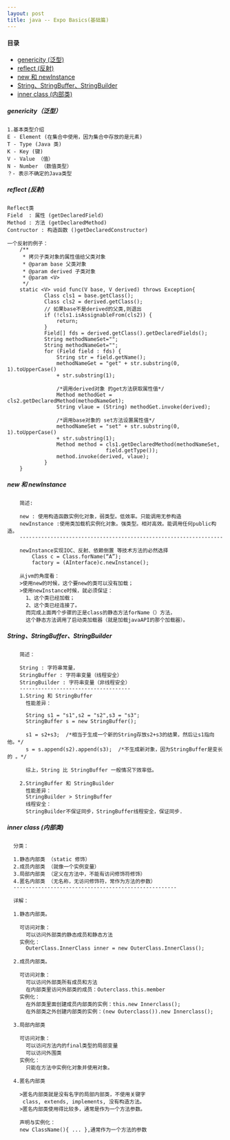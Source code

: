```yaml
---
layout: post
title: java -- Expo Basics(基础篇)
---
```

#### 目录
* [genericity (泛型)](#genericity) 
* [reflect (反射)](#reflect)
* [new 和 newInstance](#newAndnewInstance)
* [String、StringBuffer、StringBuilder](#String)
* [inner class (内部类)](#innerClass)

<h5 id="genericity">genericity（泛型）</h5> 
    
    1.基本类型介绍
    E - Element (在集合中使用，因为集合中存放的是元素)
    T - Type (Java 类)
    K - Key (键)
    V - Value （值）
    N - Number （数值类型）
    ？- 表示不确定的Java类型
        
<h5 id="reflect">reflect (反射) </h5> 
     
    
    Reflect类
    Field  : 属性 (getDeclaredField)
    Method : 方法 (getDeclaredMethod)
    Contructor : 构造函数 ()getDeclaredConstructor)
    
```
一个反射的例子：
    /**
     * 拷贝子类对象的属性值给父类对象
     * @param base 父类对象
     * @param derived 子类对象
     * @param <V>
     */
    static <V> void func(V base, V derived) throws Exception{
            Class cls1 = base.getClass();
            Class cls2 = derived.getClass();
            // 如果base不是derived的父类,则退出
            if (!cls1.isAssignableFrom(cls2)) {
                return;
            }
            Field[] fds = derived.getClass().getDeclaredFields();
            String methodNameSet="";
            String methodNameGet="";
            for (Field field : fds) {
                String str = field.getName();
                methodNameGet = "get" + str.substring(0, 1).toUpperCase() 
                + str.substring(1);
                
                /*调用derived对象 的get方法获取属性值*/
                Method methodGet = cls2.getDeclaredMethod(methodNameGet);
                String vlaue = (String) methodGet.invoke(derived); 
                
                /*调用base对象的 set方法设置属性值*/
                methodNameSet = "set" + str.substring(0, 1).toUpperCase() 
                + str.substring(1);
                Method method = cls1.getDeclaredMethod(methodNameSet, 
                                field.getType());
                method.invoke(derived, vlaue);
            }
    }
```

<h5 id="newAndnewInstance">new 和 newInstance </h5> 

```
    简述:
    
    new : 使用构造函数实例化对象，弱类型。低效率。只能调用无参构造
    newInstance :使用类加载机实例化对象。强类型。相对高效。能调用任何public构造。
    ------------------------------------------------------------------
    
    newInstance实现IOC、反射、依赖倒置 等技术方法的必然选择
        Class c = Class.forName(“A”);
        factory = (AInterface)c.newInstance();
    
    从jvm的角度看：
    >使用new的时候，这个要new的类可以没有加载；
    >使用newInstance时候，就必须保证：
      1、这个类已经加载；
      2、这个类已经连接了。
      而完成上面两个步骤的正是class的静态方法forName（）方法，
      这个静态方法调用了启动类加载器（就是加载javaAPI的那个加载器）。
```
    
<h5 id="String">String、StringBuffer、StringBuilder</h5> 

```
    简述：
    
    String : 字符串常量，
    StringBuffer : 字符串变量（线程安全）
    StringBuilder : 字符串变量（非线程安全）
    ------------------------------------
    1.String 和 StringBuffer
      性能差异：
      
      String s1 = "s1",s2 = "s2",s3 = "s3";    
      StringBuffer s = new StringBuffer();
      
      s1 = s2+s3;  /*相当于生成一个新的String存放s2+s3的结果，然后让s1指向他。*/
      s = s.append(s2).append(s3);  /*不生成新对象，因为StringBuffer是变长的 。*/
      
      综上，String 比 StringBuffer 一般情况下效率低。
      
    2.StringBuffer 和 StringBuilder
      性能差异：
      StringBuilder > StringBuffer
      线程安全：
      StringBuilder不保证同步，StringBuffer线程安全，保证同步.
```
   
<h5 id="innerClass">inner class (内部类)</h5>

```
  分类：
  
  1.静态内部类 （static 修饰）
  2.成员内部类 （就像一个实例变量）
  3.局部内部类 （定义在方法中，不能有访问修饰符修饰）
  4.匿名内部类 （无名称，无访问修饰符，常作为方法的参数）
  -----------------------------------------------------
  
  详解：
  
  1.静态内部类。 
  
    可访问对象：
      可以访问外部类的静态成员和静态方法
    实例化：
      OuterClass.InnerClass inner = new OuterClass.InnerClass();
      
  2.成员内部类。
  
    可访问对象：
      可以访问外部类所有成员和方法
      在内部类里访问外部类的成员：Outerclass.this.member
    实例化：
      在外部类里面创建成员内部类的实例：this.new Innerclass();
      在外部类之外创建内部类的实例：(new Outerclass()).new Innerclass();
      
  3.局部内部类
  
    可访问对象：
      可以访问方法内的final类型的局部变量
      可以访问外围类
    实例化：
      只能在方法中实例化对象并使用对象。
      
  4.匿名内部类
  
    >匿名内部类就是没有名字的局部内部类，不使用关键字
     class, extends, implements, 没有构造方法。
    >匿名内部类使用得比较多，通常是作为一个方法参数。
    
    声明与实例化：
    new ClassName(){ ... },通常作为一个方法的参数

      
```
